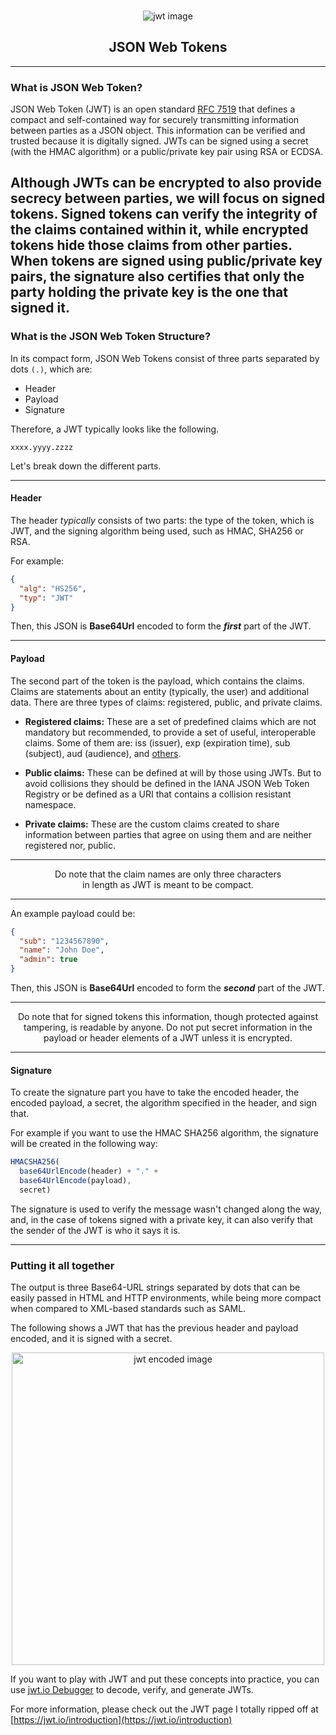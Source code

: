 ###
<div style="text-align: center">
    <img src="https://jwt.io/img/pic_logo.svg" alt="jwt image">
</div>
<h2 style="text-align:center">JSON Web Tokens</h2>

---

### What is JSON Web Token?
JSON Web Token (JWT) is an open standard [RFC 7519](https://tools.ietf.org/html/rfc7519) 
that defines a compact and self-contained way for securely transmitting information 
between parties as a JSON object. This information can be verified and trusted because 
it is digitally signed. JWTs can be signed using a secret (with the HMAC algorithm) or a 
public/private key pair using RSA or ECDSA.

Although JWTs can be encrypted to also provide secrecy between parties, we will focus on 
signed tokens. Signed tokens can verify the integrity of the claims contained within it, 
while encrypted tokens hide those claims from other parties. When tokens are signed using 
public/private key pairs, the signature also certifies that only the party holding the 
private key is the one that signed it.
---

### What is the JSON Web Token Structure?
In its compact form, JSON Web Tokens consist of three parts separated by dots `(.)`, 
which are:
- Header
- Payload
- Signature

Therefore, a JWT typically looks like the following.

`xxxx.yyyy.zzzz`

Let's break down the different parts.

---

#### Header
The header *typically* consists of two parts: the type of the token, which is JWT,
and the signing algorithm being used, such as HMAC, SHA256 or RSA.

For example:

```json
{
  "alg": "HS256",
  "typ": "JWT"
}
```
Then, this JSON is **Base64Url** encoded to form the ***first*** part of the JWT.

---

#### Payload
The second part of the token is the payload, which contains the claims. Claims 
are statements about an entity (typically, the user) and additional data. There 
are three types of claims: registered, public, and private claims.

- **Registered claims:** These are a set of predefined claims which are not 
  mandatory but recommended, to provide a set of useful, interoperable claims. 
  Some of them are: iss (issuer), exp (expiration time), sub (subject), aud 
  (audience), and [others](https://tools.ietf.org/html/rfc7519#section-4.1).


- **Public claims:** These can be defined at will by those using JWTs. But to
  avoid collisions they should be defined in the IANA JSON Web Token Registry 
  or be defined as a URI that contains a collision resistant namespace.


- **Private claims:** These are the custom claims created to share information 
  between parties that agree on using them and are neither registered nor, public.

---
<p style="text-align: center">
    Do note that the claim names are only three characters<br>
    in length as JWT is meant to be compact.
</p>

---

An example payload could be:

```json
{
  "sub": "1234567890",
  "name": "John Doe",
  "admin": true
}
```

Then, this JSON is **Base64Url** encoded to form the ***second*** part of the JWT.

---
<p style="text-align: center">
    Do note that for signed tokens this information, though protected against <br>
    tampering, is readable by anyone. Do not put secret information in the <br>
    payload or header elements of a JWT unless it is encrypted.
</p>

---

#### Signature
To create the signature part you have to take the encoded header, the encoded payload, 
a secret, the algorithm specified in the header, and sign that.

For example if you want to use the HMAC SHA256 algorithm, the signature will be created 
in the following way:

```javascript
HMACSHA256(
  base64UrlEncode(header) + "." +
  base64UrlEncode(payload),
  secret)
```

The signature is used to verify the message wasn't changed along the way, and, in the 
case of tokens signed with a private key, it can also verify that the sender of the JWT
is who it says it is.

---

### Putting it all together
The output is three Base64-URL strings separated by dots that can be easily passed in 
HTML and HTTP environments, while being more compact when compared to XML-based standards
such as SAML.

The following shows a JWT that has the previous header and payload encoded, and it is 
signed with a secret.

<div style="text-align: center">
<img alt="jwt encoded image" src="https://cdn.auth0.com/content/jwt/encoded-jwt3.png" width="500"/>
</div>

If you want to play with JWT and put these concepts into practice, you can use 
[jwt.io Debugger](https://jwt.io/#debugger-io) to decode, verify, and generate JWTs.

For more information, please check out the JWT page I totally ripped off at
[https://jwt.io/introduction](https://jwt.io/introduction)